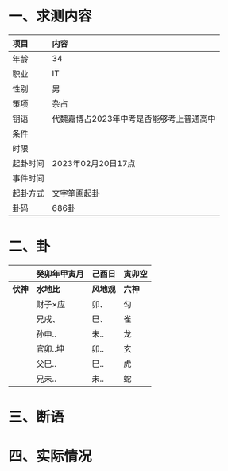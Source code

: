 # 一、求测内容
|项目|内容|
|:-|:-|
|年龄|34|
|职业|IT|
|性别|男|
|策项|杂占|
|钥语|代魏嘉博占2023年中考是否能够考上普通高中|
|条件||
|时限||
|起卦时间|2023年02月20日17点|
|事件时间||
|起卦方式|文字笔画起卦|
|卦码|686卦|

# 二、卦
||癸卯年甲寅月|己酉日|寅卯空|
|:-|:-|:-|:-|
|**伏神**|**水地比**|**风地观**|**六神**|
||财子×应|卯、|勾|
||兄戌、|巳、|雀|
||孙申..|未..|龙|
||官卯..坤|卯..|玄|
||父巳..|巳..|虎|
||兄未..|未..|蛇|


# 三、断语

# 四、实际情况